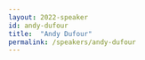 ```yaml
---
layout: 2022-speaker
id: andy-dufour
title:  "Andy Dufour"
permalink: /speakers/andy-dufour
---
```

